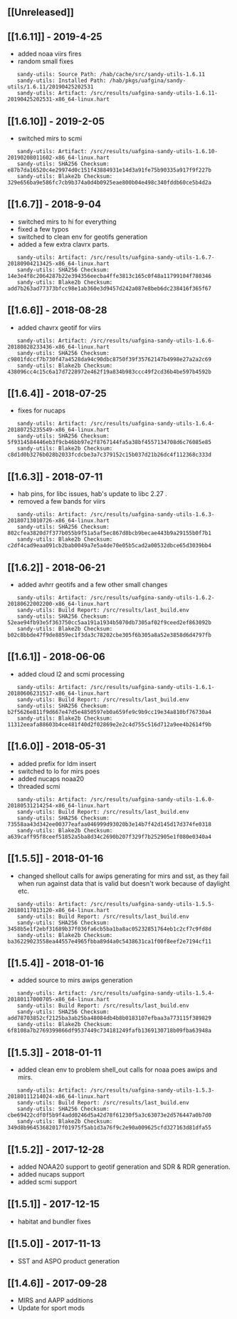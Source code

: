 ## [[Unreleased]]

## [[1.6.11]] - 2019-4-25
- added noaa viirs fires
- random small fixes
```
   sandy-utils: Source Path: /hab/cache/src/sandy-utils-1.6.11
   sandy-utils: Installed Path: /hab/pkgs/uafgina/sandy-utils/1.6.11/20190425202531
   sandy-utils: Artifact: /src/results/uafgina-sandy-utils-1.6.11-20190425202531-x86_64-linux.hart
```

## [[1.6.10]] - 2019-2-05
- switched mirs to scmi
```
   sandy-utils: Artifact: /src/results/uafgina-sandy-utils-1.6.10-20190208011602-x86_64-linux.hart
   sandy-utils: SHA256 Checksum: e87b7da16520c4e29974d0c151f43884931e14d3a91fe75b90335a917f9f227b
   sandy-utils: Blake2b Checksum: 329e656ba9e586fc7cb9b374a0d4b0925eae800b04e498c340fddb60ce5b4d2a
```


## [[1.6.7]] - 2018-9-04
- switched mirs to hi for everything
- fixed a few typos
- switched to clean env for geotifs generation
- added a few extra clavrx parts.

```
   sandy-utils: Artifact: /src/results/uafgina-sandy-utils-1.6.7-20180904213425-x86_64-linux.hart
   sandy-utils: SHA256 Checksum: 14e3e4f8c2064287b22e394356eecba4ffe3813c165c0f48a11799104f780346
   sandy-utils: Blake2b Checksum: add7b263ad77373bfcc98e1ab360e3d9457d242a087e8beb6dc238416f365f67
```



## [[1.6.6]] - 2018-08-28
- added chavrx geotif for viirs

```
   sandy-utils: Artifact: /src/results/uafgina-sandy-utils-1.6.6-20180828233436-x86_64-linux.hart
   sandy-utils: SHA256 Checksum: c9801fdccf7b730f47a4528da94c90dbc8750f39f35762147b4998e27a2a2c69
   sandy-utils: Blake2b Checksum: 438096cc4c15c6a17d7228972e462f19a834b983ccc49f2cd36b4be597b4592b
```

## [[1.6.4]] - 2018-07-25
- fixes for nucaps
```
   sandy-utils: Artifact: /src/results/uafgina-sandy-utils-1.6.4-20180725235549-x86_64-linux.hart
   sandy-utils: SHA256 Checksum: 5f9314584446eb3f9cb46bb97e2f8767144fa5a38bf4557134708d6c76085e85
   sandy-utils: Blake2b Checksum: c8d1d0b3276b028b2033fcdcbe3a7c379152c15b037d21b26dc4f112368c333d
```


## [[1.6.3]] - 2018-07-11
- hab pins, for libc issues, hab's update to libc 2.27 .
- removed a few bands for viirs

```
   sandy-utils: Artifact: /src/results/uafgina-sandy-utils-1.6.3-20180713010726-x86_64-linux.hart
   sandy-utils: SHA256 Checksum: 802cfea3820d7f377b055b9f51a5af5ec867d8bcb9becae443b9a29155b0f7b1
   sandy-utils: Blake2b Checksum: c2df4cad9eaa091cb2bab0049a7e5a4de70e05b5cad2a00532dbce65d3039bb4
```


## [[1.6.2]] - 2018-06-21
- added avhrr geotifs and a few other small changes

```
   sandy-utils: Artifact: /src/results/uafgina-sandy-utils-1.6.2-20180622002200-x86_64-linux.hart
   sandy-utils: Build Report: /src/results/last_build.env
   sandy-utils: SHA256 Checksum: 52eae94fb93e5f363750cc5aa191a1934b5070db7305af02f9ceed2ef863092b
   sandy-utils: Blake2b Checksum: b02c8bbde47f9de8859ec1f3da3c78202cbe305f6b305a8a52e3858d6d4797fb
```

## [[1.6.1]] - 2018-06-06
- added cloud l2 and scmi processing

```
   sandy-utils: Artifact: /src/results/uafgina-sandy-utils-1.6.1-20180606231517-x86_64-linux.hart
   sandy-utils: Build Report: /src/results/last_build.env
   sandy-utils: SHA256 Checksum: b2f5626e811f9d667e47d5e4850597eb0a659fe9c9b9cc19e34a810bf76730a4
   sandy-utils: Blake2b Checksum: 11312eeafa88603b4ce481f40d2f02869e2e2c4d755c516d712a9ee4b2614f9b
```


## [[1.6.0]] - 2018-05-31
- added prefix for ldm insert
- switched to lo for mirs poes
- added nucaps noaa20
- threaded scmi

```
   sandy-utils: Artifact: /src/results/uafgina-sandy-utils-1.6.0-20180531214254-x86_64-linux.hart
   sandy-utils: Build Report: /src/results/last_build.env
   sandy-utils: SHA256 Checksum: 73558aa43d342ee00377eafaa046999d93020b3e14b7f42d145d17d374fe0318
   sandy-utils: Blake2b Checksum: a639caff95f8ceef51852a5ba8d34c2690b207f329f7b252905e1f080e0340a4
```


## [[1.5.5]] - 2018-01-16
- changed shellout calls for awips generating for mirs and sst, as they fail when run against data that is valid but doesn't work because of daylight etc. 
```
   sandy-utils: Artifact: /src/results/uafgina-sandy-utils-1.5.5-20180117013120-x86_64-linux.hart
   sandy-utils: Build Report: /src/results/last_build.env
   sandy-utils: SHA256 Checksum: 3458b5e1f2ebf31689b37f036fa6cb5ba1ba8ac05232851764eb1c2cf7c9fd8d
   sandy-utils: Blake2b Checksum: ba36229023558ea44557e4965fbba89d4a0c5438631ca1f00f8eef2e7194cf11
```

## [[1.5.4]] - 2018-01-16
- added source to mirs awips generation 
```
   sandy-utils: Artifact: /src/results/uafgina-sandy-utils-1.5.4-20180117000705-x86_64-linux.hart
   sandy-utils: Build Report: /src/results/last_build.env
   sandy-utils: SHA256 Checksum: add78703852cf2125ba3ab25ba48084db4b8b0183107efbaa3a773115f389829
   sandy-utils: Blake2b Checksum: 6f8108a7b2769399866df9537449c734181249fafb1369130718b09fba63948a
```
## [[1.5.3]] - 2018-01-11
- added clean env to problem shell_out calls for noaa poes awips and mirs. 
```
   sandy-utils: Artifact: /src/results/uafgina-sandy-utils-1.5.3-20180111214024-x86_64-linux.hart
   sandy-utils: Build Report: /src/results/last_build.env
   sandy-utils: SHA256 Checksum: cbe69422cdf0f5b9f4add0246d5a42d78f61230f5a3c63073e2d576447a0b7d0
   sandy-utils: Blake2b Checksum: 349d8b96453682017f01975f5ab1d3a76f9c2e90a009625cfd327163d81dfa55
```
## [[1.5.2]] - 2017-12-28
- added NOAA20 support to geotif generation and SDR & RDR generation. 
- added nucaps support
- added scmi support
## [[1.5.1]] - 2017-12-15
- habitat and bundler fixes

## [[1.5.0]] - 2017-11-13
- SST and ASPO product generation

## [[1.4.6]] - 2017-09-28
- MIRS and AAPP additions
- Update for sport mods

